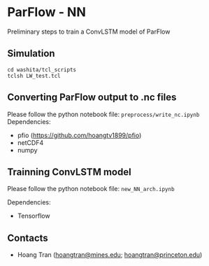 ParFlow - NN
=======

Preliminary steps to train a ConvLSTM model of ParFlow

Simulation
--------------------

```
cd washita/tcl_scripts
tclsh LW_test.tcl

```

Converting ParFlow output to .nc files
--------------------
Please follow the python notebook file: ```preprocess/write_nc.ipynb```
Dependencies:
+ pfio (https://github.com/hoangtv1899/pfio)
+ netCDF4
+ numpy

Trainning ConvLSTM model
--------------------
Please follow the python notebook file: ```new_NN_arch.ipynb```

Dependencies:
+ Tensorflow

Contacts
--------------------
+ Hoang Tran (hoangtran@mines.edu; hoangtran@princeton.edu)